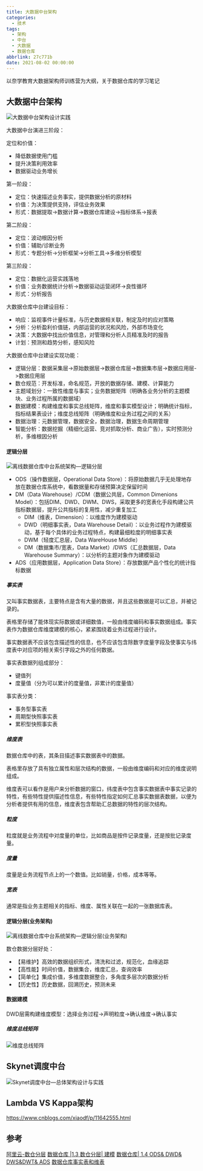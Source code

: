 ```yaml
---
title: 大数据中台架构
categories:
  - 技术
tags:
  - 架构
  - 中台
  - 大数据
  - 数据仓库
abbrlink: 27c771b
date: 2021-08-02 00:00:00
---
```


以奈学教育大数据架构师训练营为大纲，关于数据仓库的学习笔记

<!-- more -->

## 大数据中台架构
![大数据中台架构设计实践](https://gitee.com/lights8080/lights8080-oss/raw/master/2021/08/5BVKI1.jpg)

大数据中台演进三阶段：

定位和价值：
* 降低数据使用门槛
* 提升决策利用效率
* 数据驱动业务增长

第一阶段：
* 定位：快速描述业务事实，提供数据分析的原材料
* 价值：为决策提供支持，评估业务效果
* 形式：数据提取->数据计算->数据仓库建设->指标体系->报表

第二阶段：
* 定位：波动根因分析
* 价值：辅助/诊断业务
* 形式：专题分析->分析框架->分析工具->多维分析模型

第三阶段：
* 定位：数据化运营实践落地
* 价值：业务数据统计分析->数据驱动运营闭环->良性循环
* 形式：分析报告

大数据仓库中台建设目标：
* 响应：监视事件计量标准，与历史数据相关联，制定及时的应对策略
* 分析：分析盈利价值链，内部运营的状况和风险，外部市场变化
* 决策：大数据中找出价值信息，对管理和分析人员精准及时的报告
* 计划：预测和趋势分析，感知风险

大数据仓库中台建设实现功能：
* 逻辑分层：数据采集层->原始数据层->数据仓库层->数据集市层->数据应用层->数据应用层
* 数仓规范：开发标准，命名规范，开放的数据存储、建模、计算能力
* 主题域划分：一致性维度与事实；业务数据矩阵（明确各业务分析的主题模块、业务过程所属的数据域）
* 数据建模：构建维度和事实总线矩阵，维度和事实模型设计；明确统计指标，指标结果表设计；维度总线矩阵（明确维度和业务过程之间的关系）
* 数据治理：元数据管理，数据安全，数据治理，数据生命周期管理
* 智能分析：数据挖掘（精细化运营、竞对抓取分析、商业广告），实时预测分析，多维根因分析

#### 逻辑分层
![离线数据仓库中台系统架构—逻辑分层](https://gitee.com/lights8080/lights8080-oss/raw/master/2021/08/EbqvFO.jpg)

* ODS（操作数据层，Operational Data Store）：将原始数据几乎无处理地存放在数据仓库系统中，看数据量和存储预算决定保留时间
* DM（Data Warehouse）/CDM（数据公共层，Common Dimenions Model）：包括DIM、DWD、DWM、DWS，采取更多的宽表化手段构建公共指标数据层，提升公共指标的复用性，减少重复加工
  * DIM（维表，Dimension）：以维度作为建模驱动
  * DWD（明细事实表，Data Warehouse Detail）：以业务过程作为建模驱动，基于每个具体的业务过程特点，构建最细粒度的明细事实表
  * DWM（轻度汇总层，Data WareHouse Middle）
  * DM（数据集市/宽表，Data Market）/DWS（汇总数据层，Data Warehouse Summary）：以分析的主题对象作为建模驱动
* ADS（应用数据层，Application Data Store）：存放数据产品个性化的统计指标数据

#####  事实表
又叫事实数据表，主要特点是含有大量的数据，并且这些数据是可以汇总，并被记录的。

表格里存储了能体现实际数据或详细数值，一般由维度编码和事实数据组成。事实表作为数据仓库维度建模的核心，紧紧围绕着业务过程进行设计。

事实数据表不应该包含描述性的信息，也不应该包含除数字度量字段及使事实与纬度表中对应项的相关索引字段之外的任何数据。

事实表数据列组成部分：
* 键值列
* 度量值（分为可以累计的度量值，非累计的度量值）

事实表分类：
* 事务型事实表
* 周期型快照事实表
* 累积型快照事实表

##### 维度表
数据仓库中的表，其条目描述事实数据表中的数据。

表格里存放了具有独立属性和层次结构的数据，一般由维度编码和对应的维度说明组成。

维度表可以看作是用户来分析数据的窗口，纬度表中包含事实数据表中事实记录的特性，有些特性提供描述性信息，有些特性指定如何汇总事实数据表数据，以便为分析者提供有用的信息，维度表包含帮助汇总数据的特性的层次结构。

##### 粒度
粒度就是业务流程中对度量的单位，比如商品是按件记录度量，还是按批记录度量。

##### 度量
度量是业务流程节点上的一个数值。比如销量，价格，成本等等。

#####  宽表
通常是指业务主题相关的指标、维度、属性关联在一起的一张数据库表。

#### 逻辑分层(业务架构)
![离线数据仓库中台系统架构—逻辑分层(业务架构)](https://gitee.com/lights8080/lights8080-oss/raw/master/2021/08/4EEWgS.jpg)

数仓数据分层好处：
* 【易维护】高效的数据组织形式，清洗和过滤，规范化，血缘追踪
* 【高性能】时间价值，数据集合，维度汇总，查询效率
* 【简单化】集成价值，多维度数据整合，多角度多层次的数据分析
* 【历史性】历史数据，回溯历史，预测未来

#### 数据建模
DWD层需构建维度模型：选择业务过程→声明粒度→确认维度→确认事实

##### 维度总线矩阵
![维度总线矩阵](https://gitee.com/lights8080/lights8080-oss/raw/master/2021/08/ZOAcu7.jpg)

## Skynet调度中台

![Skynet调度中台—总体架构设计与实践](https://gitee.com/lights8080/lights8080-oss/raw/master/2021/08/dFtbBY.jpg)

## Lambda VS Kappa架构
https://www.cnblogs.com/xiaodf/p/11642555.html

## 参考
[阿里云-数仓分层](https://help.aliyun.com/document_detail/126215.html?spm=a2c4g.11186623.6.586.245d38acj9VNpD)
[数据仓库 |1.3 数仓分层| 建模](https://www.cnblogs.com/shengyang17/p/10558342.html#_lab2_0_1)
[数据仓库| 1.4 ODS& DWD& DWS&DWT& ADS](https://www.cnblogs.com/shengyang17/p/10545198.html#_lab2_0_1)
[数据仓库事实表和维表](https://blog.csdn.net/u010999396/article/details/68488981)
